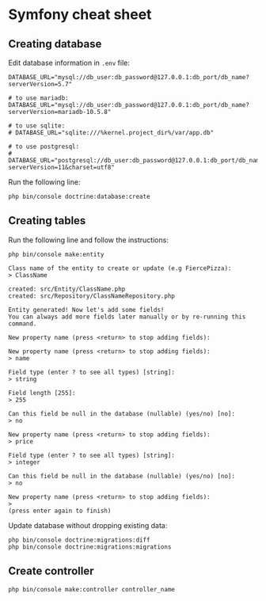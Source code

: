 # Symfony cheat sheet

## Creating database

Edit database information in ```.env``` file:

```
DATABASE_URL="mysql://db_user:db_password@127.0.0.1:db_port/db_name?serverVersion=5.7"

# to use mariadb:
DATABASE_URL="mysql://db_user:db_password@127.0.0.1:db_port/db_name?serverVersion=mariadb-10.5.8"

# to use sqlite:
# DATABASE_URL="sqlite:///%kernel.project_dir%/var/app.db"

# to use postgresql:
# DATABASE_URL="postgresql://db_user:db_password@127.0.0.1:db_port/db_name?serverVersion=11&charset=utf8"
```

Run the following line:

```
php bin/console doctrine:database:create
```

## Creating tables

Run the following line and follow the instructions:
```
php bin/console make:entity

Class name of the entity to create or update (e.g FiercePizza):
> ClassName

created: src/Entity/ClassName.php
created: src/Repository/ClassNameRepository.php

Entity generated! Now let's add some fields!
You can always add more fields later manually or by re-running this command.

New property name (press <return> to stop adding fields):

New property name (press <return> to stop adding fields):
> name

Field type (enter ? to see all types) [string]:
> string

Field length [255]:
> 255

Can this field be null in the database (nullable) (yes/no) [no]:
> no

New property name (press <return> to stop adding fields):
> price

Field type (enter ? to see all types) [string]:
> integer

Can this field be null in the database (nullable) (yes/no) [no]:
> no

New property name (press <return> to stop adding fields):
>
(press enter again to finish)
```

Update database without dropping existing data:

```
php bin/console doctrine:migrations:diff
php bin/console doctrine:migrations:migrations
```

## Create controller

```
php bin/console make:controller controller_name
```
